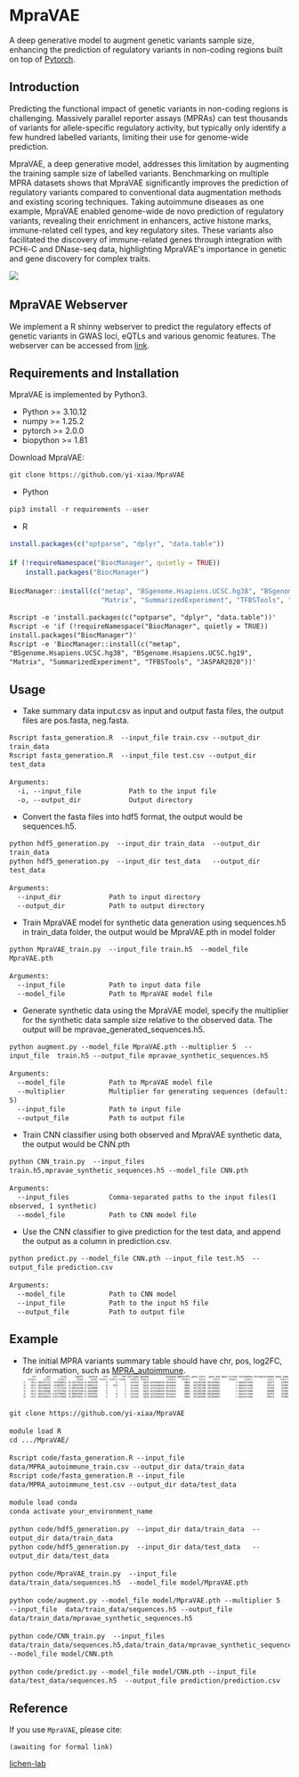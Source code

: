 # MpraVAE
A deep generative model to augment genetic variants sample size, enhancing the prediction of regulatory variants in non-coding regions built on top of [Pytorch](https://pytorch.org/).

## Introduction
Predicting the functional impact of genetic variants in non-coding regions is challenging. Massively parallel reporter assays (MPRAs) can test thousands of variants for allele-specific regulatory activity, but typically only identify a few hundred labelled variants, limiting their use for genome-wide prediction. 

MpraVAE, a deep generative model, addresses this limitation by augmenting the training sample size of labelled variants. Benchmarking on multiple MPRA datasets shows that MpraVAE significantly improves the prediction of regulatory variants compared to conventional data augmentation methods and existing scoring techniques. Taking autoimmune diseases as one example, MpraVAE enabled genome-wide de novo prediction of regulatory variants, revealing their enrichment in enhancers, active histone marks, immune-related cell types, and key regulatory sites. These variants also facilitated the discovery of immune-related genes through integration with PCHi-C and DNase-seq data, highlighting MpraVAE's importance in genetic and gene discovery for complex traits.

![](https://github.com/yi-xiaa/MpraVAE/blob/main/doc/Figure_1.png)

## MpraVAE Webserver
We implement a R shinny webserver to predict the regulatory effects of genetic variants in GWAS loci, eQTLs and various genomic features. The webserver can be accessed from [link](https://mpravae.rc.ufl.edu/).

## Requirements and Installation

MpraVAE is implemented by Python3.
- Python >= 3.10.12
- numpy >= 1.25.2
- pytorch >= 2.0.0
- biopython >= 1.81

Download MpraVAE:
```Python
git clone https://github.com/yi-xiaa/MpraVAE
```

- Python
```Python
pip3 install -r requirements --user
```

- R
```R
install.packages(c("optparse", "dplyr", "data.table"))

if (!requireNamespace("BiocManager", quietly = TRUE))
    install.packages("BiocManager")

BiocManager::install(c("metap", "BSgenome.Hsapiens.UCSC.hg38", "BSgenome.Hsapiens.UCSC.hg19", 
                       "Matrix", "SummarizedExperiment", "TFBSTools", "JASPAR2020"))
```

```command
Rscript -e 'install.packages(c("optparse", "dplyr", "data.table"))'
Rscript -e 'if (!requireNamespace("BiocManager", quietly = TRUE)) install.packages("BiocManager")'
Rscript -e 'BiocManager::install(c("metap", "BSgenome.Hsapiens.UCSC.hg38", "BSgenome.Hsapiens.UCSC.hg19", "Matrix", "SummarizedExperiment", "TFBSTools", "JASPAR2020"))'
```


## Usage
- Take summary data input.csv as input and output fasta files, the output files are pos.fasta, neg.fasta.
```command
Rscript fasta_generation.R  --input_file train.csv --output_dir train_data
Rscript fasta_generation.R  --input_file test.csv --output_dir test_data

Arguments:
  -i, --input_file            Path to the input file
  -o, --output_dir            Output directory
```

- Convert the fasta files into hdf5 format, the output would be sequences.h5.
```command
python hdf5_generation.py  --input_dir train_data  --output_dir train_data
python hdf5_generation.py  --input_dir test_data   --output_dir test_data

Arguments:
  --input_dir            Path to input directory
  --output_dir           Path to output directory
```

- Train MpraVAE model for synthetic data generation using sequences.h5 in train_data folder, the output would be MpraVAE.pth in model folder
```command
python MpraVAE_train.py  --input_file train.h5  --model_file MpraVAE.pth

Arguments:
  --input_file           Path to input data file
  --model_file           Path to MpraVAE model file
```

- Generate synthetic data using the MpraVAE model, specify the multiplier for the synthetic data sample size relative to the observed data. The output will be mpravae_generated_sequences.h5.
```command
python augment.py --model_file MpraVAE.pth --multiplier 5  --input_file  train.h5 --output_file mpravae_synthetic_sequences.h5

Arguments:
  --model_file           Path to MpraVAE model file
  --multiplier           Multiplier for generating sequences (default: 5)
  --input_file           Path to input file
  --output_file          Path to output file
```

- Train CNN classifier using both observed and MpraVAE synthetic data, the output would be CNN.pth
```command
python CNN_train.py  --input_files  train.h5,mpravae_synthetic_sequences.h5 --model_file CNN.pth

Arguments:
  --input_files          Comma-separated paths to the input files(1 observed, 1 synthetic)
  --model_file           Path to CNN model file
```

- Use the CNN classifier to give prediction for the test data, and append the output as a column in prediction.csv.
```command
python predict.py --model_file CNN.pth --input_file test.h5  --output_file prediction.csv

Arguments:
  --model_file           Path to CNN model
  --input_file           Path to the input h5 file
  --output_file          Path to output file
```



## Example
- The initial MPRA variants summary table should have chr, pos, log2FC, fdr information, such as [MPRA_autoimmune](https://github.com/yi-xiaa/MpraVAE/blob/main/data/MPRA_autoimmune.csv).
![](https://github.com/yi-xiaa/MpraVAE/blob/main/doc/pic1.png)

```command
git clone https://github.com/yi-xiaa/MpraVAE

module load R
cd .../MpraVAE/

Rscript code/fasta_generation.R --input_file data/MPRA_autoimmune_train.csv --output_dir data/train_data
Rscript code/fasta_generation.R --input_file data/MPRA_autoimmune_test.csv --output_dir data/test_data

module load conda
conda activate your_environment_name

python code/hdf5_generation.py  --input_dir data/train_data  --output_dir data/train_data
python code/hdf5_generation.py  --input_dir data/test_data   --output_dir data/test_data

python code/MpraVAE_train.py  --input_file data/train_data/sequences.h5  --model_file model/MpraVAE.pth

python code/augment.py --model_file model/MpraVAE.pth --multiplier 5  --input_file  data/train_data/sequences.h5 --output_file data/train_data/mpravae_synthetic_sequences.h5

python code/CNN_train.py  --input_files  data/train_data/sequences.h5,data/train_data/mpravae_synthetic_sequences.h5 --model_file model/CNN.pth

python code/predict.py --model_file model/CNN.pth --input_file data/test_data/sequences.h5  --output_file prediction/prediction.csv
```

## Reference
If you use `MpraVAE`, please cite:

    (awaiting for formal link)


[lichen-lab](https://github.com/lichen-lab "https://github.com/lichen-lab")